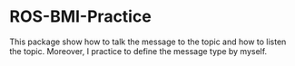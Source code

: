 # ROS-BMI-Practice
This package show how to talk the message to the topic and how to listen the topic.
Moreover, I practice to define the message type by myself. 
